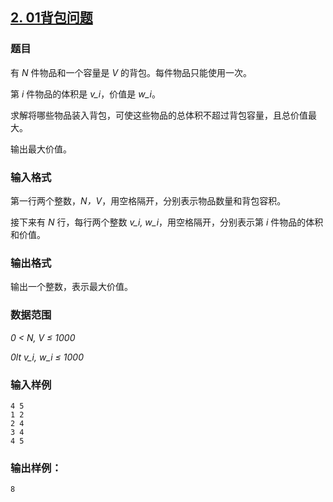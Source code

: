 ## [2. 01背包问题](https://www.acwing.com/problem/content/2/)

### 题目

有 *N* 件物品和一个容量是 *V* 的背包。每件物品只能使用一次。

第 *i* 件物品的体积是 *v_i*，价值是 *w_i*。

求解将哪些物品装入背包，可使这些物品的总体积不超过背包容量，且总价值最大。

输出最大价值。

### 输入格式

第一行两个整数，*N，V*，用空格隔开，分别表示物品数量和背包容积。

接下来有 *N* 行，每行两个整数 *v_i, w_i*，用空格隔开，分别表示第 *i* 件物品的体积和价值。

### 输出格式

输出一个整数，表示最大价值。

### 数据范围

*0 < N, V ≤ 1000*

*0lt v_i, w_i ≤ 1000*

### 输入样例

```
4 5
1 2
2 4
3 4
4 5
```

### 输出样例：

```
8
```
